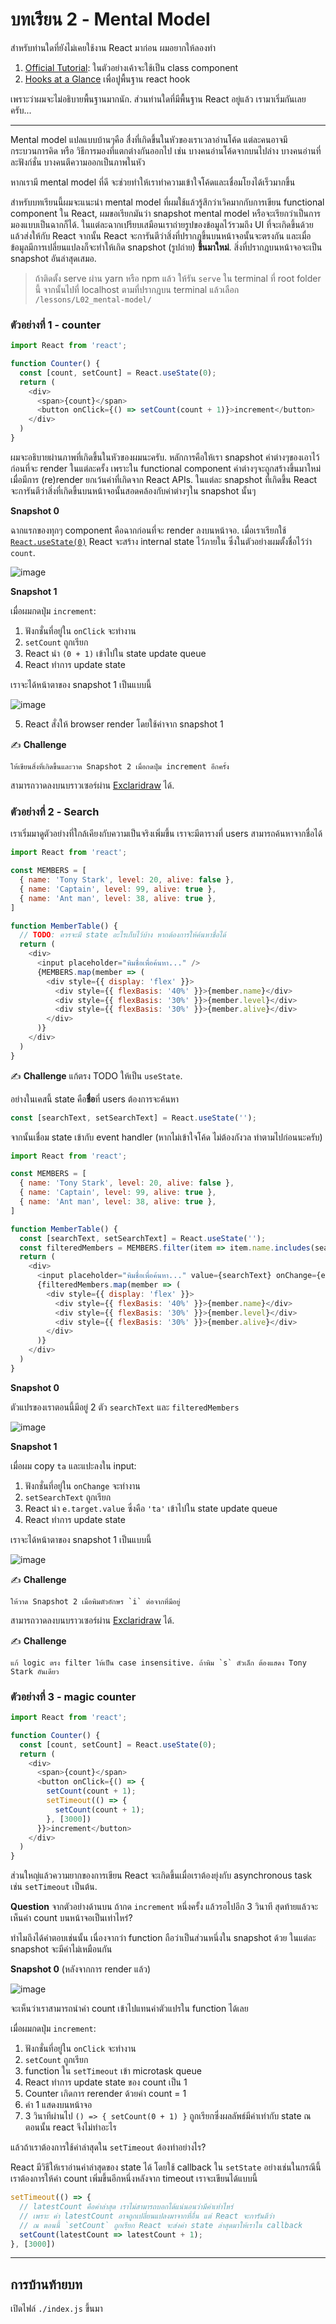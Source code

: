 # บทเรียน 2 - Mental Model

สำหรับท่านใดที่ยังไม่เคยใช้งาน React มาก่อน ผมอยากให้ลองทำ

1. [Official Tutorial](https://reactjs.org/tutorial/tutorial.html): ในตัวอย่างเค้าจะใช้เป็น class component
2. [Hooks at a Glance](https://reactjs.org/docs/hooks-overview.html) เพื่อปูพื้นฐาน react hook

เพราะว่าผมจะไม่อธิบายพื้นฐานมากนัก. ส่วนท่านใดที่มีพื้นฐาน React อยู่แล้ว เรามาเริ่มกันเลยครับ...

---

Mental model แปลแบบบ้านๆคือ สื่งที่เกิดขึ้นในหัวของเราเวลาอ่านโค้ด แต่ละคนอาจมีกระบวนการคิด หรือ วิธีการมองที่แตกต่างกันออกไป เช่น บางคนอ่านโค้ดจากบนไปล่าง บางคนอ่านที่ละฟังก์ชั่น บางคนตีความออกเป็นภาพในหัว

หากเรามี mental model ที่ดี จะช่วยทำให้เราทำความเข้าใจโค้ดและเชื่อมโยงได้เร็วมากขึ้น

สำหรับบทเรียนนี้ผมจะแนะนำ mental model ที่ผมใช้แล้วรู้สึกว่าเวิคมากกับการเขียน functional component ใน React, ผมขอเรียกมันว่า snapshot mental model หรือจะเรียกว่าเป็นการมองแบบเป็นฉากก็ได้. ในแต่ละฉากเปรียบเสมือนเราถ่ายรูปของข้อมูลไว้รวมถึง UI ที่จะเกิดขึ้นด้วยแล้วส่งให้กับ React จากนั้น React จะการันตีว่าสิ่งที่ปรากฎขึ้นบนหน้าจอนั้นจะตรงกัน และเมื่อข้อมูลมีการเปลี่ยนแปลงก็จะทำให้เกิด snapshot (รูปถ่าย) **ขึ้นมาใหม่**. สิ่งที่ปรากฎบนหน้าจอจะเป็น snapshot อันล่าสุดเสมอ.

> ถ้าติดตั้ง serve ผ่าน yarn หรือ npm แล้ว ให้รัน `serve` ใน terminal ที่ root folder นี้
> จากนั้นไปที่ localhost ตามที่ปรากฎบน terminal แล้วเลือก `/lessons/L02_mental-model/`

### ตัวอย่างที่ 1 - counter

```js
import React from 'react';

function Counter() {
  const [count, setCount] = React.useState(0);
  return (
    <div>
      <span>{count}</span>
      <button onClick={() => setCount(count + 1)}>increment</button>
    </div>
  )
}
```

ผมจะอธิบายผ่านภาพที่เกิดขึ้นในหัวของผมนะครับ. หลักการคือให้เรา snapshot ค่าต่างๆของเอาไว้ก่อนที่จะ render ในแต่ละครั้ง เพราะใน functional component ค่าต่างๆจะถูกสร้างขึ้นมาใหม่เมื่อมีการ (re)render ยกเว้นค่าที่เกิดจาก React APIs. ในแต่ละ snapshot ที่เกิดขึ้น React จะการันตีว่าสิ่งที่เกิดขึ้นบนหน้าจอนั้นสอดคล้องกับค่าต่างๆใน snapshot นั้นๆ

**Snapshot 0**

ฉากแรกของทุกๆ component คือฉากก่อนที่จะ render ลงบนหน้าจอ. เมื่อเราเรียกใช้ [`React.useState(0)`](https://reactjs.org/docs/hooks-reference.html#usestate) React จะสร้าง internal state ไว้ภายใน ซึ่งในตัวอย่างผมตั้งชื่อไว้ว่า `count`.

![image](https://user-images.githubusercontent.com/18292247/146857334-7cf5e6a5-4dbc-414f-84ac-4b82a325197b.png)

**Snapshot 1**

เมื่อผมกดปุ่ม `increment`:

1. ฟังกชั่นที่อยู่ใน `onClick` จะทำงาน
2. `setCount` ถูกเรียก
3. React นำ `(0 + 1)` เข้าไปใน state update queue
4. React ทำการ update state

เราจะได้หน้าตาของ snapshot 1 เป็นแบบนี้

![image](https://user-images.githubusercontent.com/18292247/146858231-63a74c20-ad7f-49b7-b2a9-2005f6d91c3d.png)


5. React สั่งให้ browser render โดยใช้ค่าจาก snapshot 1

✍️ **Challenge**
```
ให้เขียนสิ่งที่เกิดขึ้นและวาด Snapshot 2 เมื่อกดปุ่ม increment อีกครั้ง
```
สามารถวาดลงบนบราวเซอร์ผ่าน [Exclaridraw](https://excalidraw.com/) ได้.

### ตัวอย่างที่ 2 - Search

เราเริ่มมาดูตัวอย่างที่ใกล้เคียงกับความเป็นจริงเพิ่มขึ้น เราจะมีตารางที่ users สามารถค้นหาจากชื่อได้

```js
import React from 'react';

const MEMBERS = [
  { name: 'Tony Stark', level: 20, alive: false },
  { name: 'Captain', level: 99, alive: true },
  { name: 'Ant man', level: 38, alive: true },
]

function MemberTable() {
  // TODO: ควรจะมี state อะไรเก็บไว้บ้าง หากต้องการให้ค้นหาชื่อได้
  return (
    <div>
      <input placeholder="พิมชื่อเพื่อค้นหา..." />
      {MEMBERS.map(member => (
        <div style={{ display: 'flex' }}>
          <div style={{ flexBasis: '40%' }}>{member.name}</div>
          <div style={{ flexBasis: '30%' }}>{member.level}</div>
          <div style={{ flexBasis: '30%' }}>{member.alive}</div>
        </div>
      )}
    </div>
  )
}
```

✍️ **Challenge**
แก้ตรง TODO ให้เป็น `useState`.

อย่างในเคสนี้ state คือ**ชื่อ**ที่ users ต้องการจะค้นหา

```js
const [searchText, setSearchText] = React.useState('');
```

จากนั้นเชื่อม state เข้ากับ event handler (หากไม่เข้าใจโค้ด ไม่ต้องกังวล ทำตามไปก่อนนะครับ)

```js
import React from 'react';

const MEMBERS = [
  { name: 'Tony Stark', level: 20, alive: false },
  { name: 'Captain', level: 99, alive: true },
  { name: 'Ant man', level: 38, alive: true },
]

function MemberTable() {
  const [searchText, setSearchText] = React.useState('');
  const filteredMembers = MEMBERS.filter(item => item.name.includes(searchText));
  return (
    <div>
      <input placeholder="พิมชื่อเพื่อค้นหา..." value={searchText} onChange={e => setSearchText(e.target.value)} />
      {filteredMembers.map(member => (
        <div style={{ display: 'flex' }}>
          <div style={{ flexBasis: '40%' }}>{member.name}</div>
          <div style={{ flexBasis: '30%' }}>{member.level}</div>
          <div style={{ flexBasis: '30%' }}>{member.alive}</div>
        </div>
      )}
    </div>
  )
}
```

**Snapshot 0**

ตัวแปรของเราตอนนี้มีอยู่ 2 ตัว `searchText` และ `filteredMembers`

![image](https://user-images.githubusercontent.com/18292247/147025404-4cd06eaa-c0cd-4b75-9c83-2ad93cb91811.png)

**Snapshot 1**

เมื่อผม copy `ta` และแปะลงใน input:

1. ฟังกชั่นที่อยู่ใน `onChange` จะทำงาน
2. `setSearchText` ถูกเรียก
3. React นำ `e.target.value` ซึ่งคือ `'ta'` เข้าไปใน state update queue
4. React ทำการ update state

เราจะได้หน้าตาของ snapshot 1 เป็นแบบนี้

![image](https://user-images.githubusercontent.com/18292247/147025810-3af3e220-9962-4993-8075-f5ded22caa83.png)

✍️ **Challenge**
```
ให้วาด Snapshot 2 เมื่อพิมตัวอักษร `i` ต่อจากที่มีอยู่
```
สามารถวาดลงบนบราวเซอร์ผ่าน [Exclaridraw](https://excalidraw.com/) ได้.

✍️ **Challenge**
```
แก้ logic ตรง filter ให้เป็น case insensitive. ถ้าพิม `s` ตัวเล็ก ต้องแสดง Tony Stark อันเดียว
```

### ตัวอย่างที่ 3 - magic counter

```js
import React from 'react';

function Counter() {
  const [count, setCount] = React.useState(0);
  return (
    <div>
      <span>{count}</span>
      <button onClick={() => {
        setCount(count + 1);
        setTimeout(() => {
          setCount(count + 1);
        }, [3000])
      }}>increment</button>
    </div>
  )
}
```

ส่วนใหญ่แล้วความยากของการเขียน React จะเกิดขึ้นเมื่อเราต้องยุ่งกับ asynchronous task เช่น `setTimeout` เป็นต้น.

**Question**
จากตัวอย่างด้านบน ถ้ากด `increment` หนึ่งครั้ง แล้วรอไปอีก 3 วินาที สุดท้ายแล้วจะเห็นค่า count บนหน้าจอเป็นเท่าไหร่?

ทำไมถึงได้คำตอบเช่นนั้น เนื่องจากว่า function ถือว่าเป็นส่วนหนึ่งใน snapshot ด้วย ในแต่ละ snapshot จะมีค่าไม่เหมือนกัน

**Snapshot 0** (หลังจากการ render แล้ว)

![image](https://user-images.githubusercontent.com/18292247/147389006-732ec2b2-651b-4fe9-8c87-cd54deffab66.png)

จะเห็นว่าเราสามารถนำค่า count เข้าไปแทนค่าตัวแปรใน function ได้เลย

เมื่อผมกดปุ่ม `increment`:

1. ฟังกชั่นที่อยู่ใน `onClick` จะทำงาน
2. `setCount` ถูกเรียก
3. function ใน `setTimeout` เข้า microtask queue
4. React ทำการ update state ของ count เป็น 1
5. Counter เกิดการ rerender ด้วยค่า count = 1
6. ค่า 1 แสดงบนหน้าจอ
7. 3 วินาทีผ่านไป `() => { setCount(0 + 1) }` ถูกเรียกซึ่งผลลัพธ์มีค่าเท่ากับ state ณ ตอนนั้น react จึงไม่ทำอะไร

แล้วถ้าเราต้องการใช้ค่าล่าสุดใน `setTimeout` ต้องทำอย่างไร?

React มีวิธีให้เราอ่านค่าล่าสุดของ state ได้ โดยใช้ callback ใน `setState` อย่างเช่นในกรณีนี้เราต้องการให้ค่า count เพิ่มขึ้นอีกหนึ่งหลังจาก timeout เราจะเขียนได้แบบนี้

```js
setTimeout(() => {
  // latestCount คือค่าล่าสุด เราไม่สามารถบอกได้แน่นอนว่ามีค่าเท่าไหร่
  // เพราะ ค่า latestCount อาจถูกเปลี่ยนแปลงมาจากที่อื่น แต่ React จะการันตีว่า
  // ณ ตอนนี้ `setCount` ถูกเรียก React จะส่งค่า state ล่าสุดมาให้เราใน callback
  setCount(latestCount => latestCount + 1);
}, [3000])
```

---

## การบ้านท้ายบท

เปิดไฟล์ `./index.js` ขึ้นมา
